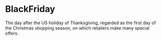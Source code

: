 # BlackFriday
The day after the US holiday of Thanksgiving, regarded as the first day of the Christmas shopping season, on which retailers make many special offers.
